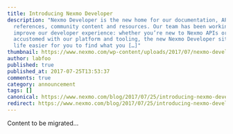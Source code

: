 ```yaml
---
title: Introducing Nexmo Developer
description: "Nexmo Developer is the new home for our documentation, API
  references, community content and resources. Our team has been working hard to
  improve our developer experience: whether you’re new to Nexmo APIs or a well
  accustomed with our platform and tooling, the new Nexmo Developer site makes
  life easier for you to find what you […]"
thumbnail: https://www.nexmo.com/wp-content/uploads/2017/07/nexmo-developer-card-1.png
author: labfoo
published: true
published_at: 2017-07-25T13:53:37
comments: true
category: announcement
tags: []
canonical: https://www.nexmo.com/blog/2017/07/25/introducing-nexmo-developer-dr
redirect: https://www.nexmo.com/blog/2017/07/25/introducing-nexmo-developer-dr
---
```

Content to be migrated...